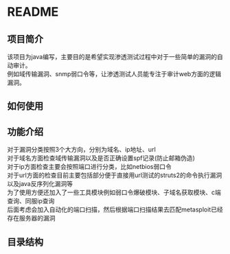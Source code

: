 README
===========================
## 项目简介
  该项目为java编写，主要目的是希望实现渗透测试过程中对于一些简单的漏洞的自动审计。</br>
  例如域传输漏洞、snmp弱口令等，让渗透测试人员能专注于审计web方面的逻辑漏洞。
## 如何使用
## 功能介绍
  对于漏洞分类按照3个大方向，分别为域名、ip地址、url</br>
  对于域名方面检查域传输漏洞以及是否正确设置spf记录(防止邮箱伪造)</br>
  对于ip方面检查主要会按照端口进行分类，比如netbios弱口令</br>
  对于url方面的检查目前主要包括部分便于直接用url测试的struts2的命令执行漏洞以及java反序列化漏洞等</br>
  为了使用方便还加入了一些工具模块例如弱口令爆破模块、子域名获取模块、c端查询、同服ip查询</br>
  后面考虑会加入自动化的端口扫描，然后根据端口扫描结果去匹配metasploit已经存在服务器的漏洞
## 目录结构
